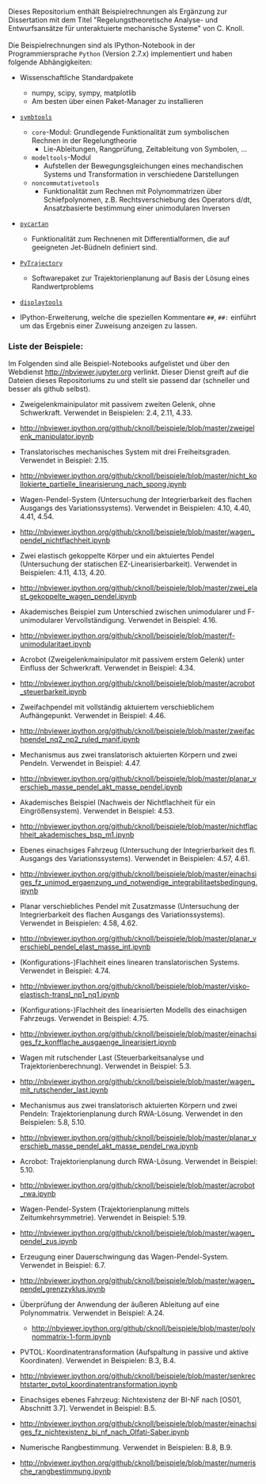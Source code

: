 Dieses Repositorium enthält Beispielrechnungen als Ergänzung zur Dissertation mit dem Titel
"Regelungstheoretische Analyse- und Entwurfsansätze für unteraktuierte mechanische Systeme" von C. Knoll.
<br>
<br>
Die Beispielrechnungen sind als IPython-Notebook in der Programmiersprache `Python` (Version 2.7.x)
implementiert und haben folgende Abhängigkeiten:

* Wissenschaftliche Standardpakete
  * numpy, scipy, sympy, matplotlib
  * Am besten über einen Paket-Manager zu installieren
 
* [`symbtools`](https://github.com/cknoll/rst_symbtools) 
  * `core`-Modul: Grundlegende Funktionalität zum symbolischen Rechnen in der Regelungtheorie
    * Lie-Ableitungen, Rangprüfung, Zeitableitung von Symbolen, ...
  * `modeltools`-Modul
    * Aufstellen der Bewegungsgleichungen eines mechandischen Systems und Transformation
    in verschiedene Darstellungen
  * `noncommutativetools`
    * Funktionalität zum Rechnen mit Polynommatrizen über Schiefpolynomen,
    z.B. Rechtsverschiebung des Operators d/dt, Ansatzbasierte bestimmung einer
    unimodularen Inversen
   

* [`pycartan`](https://github.com/cknoll/pycartan)
  * Funktionalität zum Rechnenen mit Differentialformen, die auf geeigneten Jet-Büdneln definiert sind.

  

* [`PyTrajectory`](https://github.com/TUD-RST/pytrajectory)
  * Softwarepaket zur Trajektorienplanung auf Basis der Lösung eines Randwertproblems
  
    
* [`displaytools`](https://github.com/cknoll/displaytools)
 * IPython-Erweiterung, welche die speziellen Kommentare `##`, `##:` einführt um
 das Ergebnis einer Zuweisung anzeigen zu lassen.

 
### Liste der Beispiele:
Im Folgenden sind alle Beispiel-Notebooks aufgelistet und über den Webdienst http://nbviewer.jupyter.org
verlinkt. Dieser Dienst greift auf die Dateien dieses Repositoriums zu und stellt sie passend dar (schneller und besser als github selbst).

 * Zweigelenkmainipulator mit passivem zweiten Gelenk, ohne Schwerkraft. Verwendet in Beispielen: 2.4, 2.11, 4.33.
  * http://nbviewer.ipython.org/github/cknoll/beispiele/blob/master/zweigelenk_manipulator.ipynb

 * Translatorisches mechanisches System mit drei Freiheitsgraden. Verwendet in Beispiel: 2.15.
  * http://nbviewer.ipython.org/github/cknoll/beispiele/blob/master/nicht_kollokierte_partielle_linearisierung_nach_spong.ipynb

 * Wagen-Pendel-System (Untersuchung der Integrierbarkeit des flachen Ausgangs des Variationssystems). Verwendet in Beispielen: 4.10, 4.40, 4.41, 4.54. 
  * http://nbviewer.ipython.org/github/cknoll/beispiele/blob/master/wagen_pendel_nichtflachheit.ipynb

 * Zwei elastisch gekoppelte Körper und ein aktuiertes Pendel (Untersuchung der statischen EZ-Linearisierbarkeit). Verwendet in Beispielen: 4.11, 4.13, 4.20.
  * http://nbviewer.ipython.org/github/cknoll/beispiele/blob/master/zwei_elast_gekoppelte_wagen_pendel.ipynb

 * Akademisches Beispiel zum Unterschied zwischen unimodularer und F-unimodularer Vervollständigung. Verwendet in Beispiel: 4.16.
  * http://nbviewer.ipython.org/github/cknoll/beispiele/blob/master/f-unimodularitaet.ipynb

 * Acrobot (Zweigelenkmainipulator mit passivem erstem Gelenk) unter Einfluss der Schwerkraft. Verwendet in Beispiel: 4.34.
  * http://nbviewer.ipython.org/github/cknoll/beispiele/blob/master/acrobot_steuerbarkeit.ipynb
 * Zweifachpendel mit vollständig aktuiertem verschieblichem Aufhängepunkt. Verwendet in Beispiel: 4.46.
  * http://nbviewer.ipython.org/github/cknoll/beispiele/blob/master/zweifachpendel_nq2_np2_ruled_manif.ipynb
 
 * Mechanismus aus zwei translatorisch aktuierten Körpern und zwei Pendeln. Verwendet in Beispiel: 4.47.
  * http://nbviewer.ipython.org/github/cknoll/beispiele/blob/master/planar_verschieb_masse_pendel_akt_masse_pendel.ipynb

 * Akademisches Beispiel (Nachweis der Nichtflachheit für ein Eingrößensystem). Verwendet in Beispiel: 4.53.
  * http://nbviewer.ipython.org/github/cknoll/beispiele/blob/master/nichtflachheit_akademisches_bsp_m1.ipynb

 * Ebenes einachsiges Fahrzeug (Untersuchung der Integrierbarkeit des fl. Ausgangs des Variationssystems). Verwendet in Beispielen: 4.57, 4.61.
  * http://nbviewer.ipython.org/github/cknoll/beispiele/blob/master/einachsiges_fz_unimod_ergaenzung_und_notwendige_integrabilitaetsbedingung.ipynb

 * Planar verschiebliches Pendel mit Zusatzmasse (Untersuchung der Integrierbarkeit des flachen Ausgangs des Variationssystems). Verwendet in Beispielen: 4.58, 4.62.
  * http://nbviewer.ipython.org/github/cknoll/beispiele/blob/master/planar_verschiebl_pendel_elast_masse_int.ipynb

 * (Konfigurations-)Flachheit eines linearen translatorischen Systems. Verwendet in Beispiel: 4.74.
  * http://nbviewer.ipython.org/github/cknoll/beispiele/blob/master/visko-elastisch-transl_np1_nq1.ipynb

 * (Konfigurations-)Flachheit des linearisierten Modells des einachsigen Fahrzeugs. Verwendet in Beispiel: 4.75.
  * http://nbviewer.ipython.org/github/cknoll/beispiele/blob/master/einachsiges_fz_konfflache_ausgaenge_linearisiert.ipynb

 * Wagen mit rutschender Last (Steuerbarkeitsanalyse und Trajektorienberechnung). Verwendet in Beispiel: 5.3.
  * http://nbviewer.ipython.org/github/cknoll/beispiele/blob/master/wagen_mit_rutschender_last.ipynb
  
 * Mechanismus aus zwei translatorisch aktuierten Körpern und zwei Pendeln: Trajektorienplanung durch RWA-Lösung. Verwendet in den Beispielen: 5.8, 5.10.
  * http://nbviewer.ipython.org/github/cknoll/beispiele/blob/master/planar_verschieb_masse_pendel_akt_masse_pendel_rwa.ipynb
  
 * Acrobot: Trajektorienplanung durch RWA-Lösung. Verwendet in Beispiel: 5.10.
  * http://nbviewer.ipython.org/github/cknoll/beispiele/blob/master/acrobot_rwa.ipynb
  
 * Wagen-Pendel-System (Trajektorienplanung mittels Zeitumkehrsymmetrie). Verwendet in Beispiel: 5.19.
  * http://nbviewer.ipython.org/github/cknoll/beispiele/blob/master/wagen_pendel_zus.ipynb
  
 * Erzeugung einer Dauerschwingung das Wagen-Pendel-System. Verwendet in Beispiel: 6.7.
  * http://nbviewer.ipython.org/github/cknoll/beispiele/blob/master/wagen_pendel_grenzzyklus.ipynb
  
 * Überprüfung der Anwendung der äußeren Ableitung auf eine Polynommatrix. Verwendet in Beispiel: A.24.
   * http://nbviewer.ipython.org/github/cknoll/beispiele/blob/master/polynommatrix-1-form.ipynb
   
 * PVTOL: Koordinatentransformation (Aufspaltung in passive und aktive Koordinaten). Verwendet in Beispielen: B.3, B.4.
  * http://nbviewer.ipython.org/github/cknoll/beispiele/blob/master/senkrechtstarter_pvtol_koordinatentransformation.ipynb
  
 * Einachsiges ebenes Fahrzeug: Nichtexistenz der BI-NF nach [OS01, Abschnitt 3.7]. Verwendet in Beispiel: B.5.
  * http://nbviewer.ipython.org/github/cknoll/beispiele/blob/master/einachsiges_fz_nichtexistenz_bi_nf_nach_Olfati-Saber.ipynb

 *  Numerische Rangbestimmung. Verwendet in Beispielen: B.8, B.9. 
  * http://nbviewer.ipython.org/github/cknoll/beispiele/blob/master/numerische_rangbestimmung.ipynb

 

